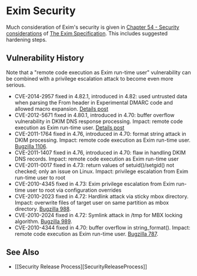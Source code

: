 Exim Security
=============

Much consideration of Exim's security is given in
[Chapter 54 - Security considerations](http://www.exim.org/exim-html-current/doc/html/spec_html/ch54.html)
of [The Exim Specification](http://www.exim.org/exim-html-current/doc/html/spec_html/index.html).
 This includes suggested hardening steps.

Vulnerability History
---------------------

Note that a "remote code execution as Exim run-time user" vulnerability
can be combined with a privilege escalation attack to become even more
serious.

-   CVE-2014-2957 fixed in 4.82.1, introduced in 4.82: used untrusted
    data when parsing the From header in Experimental DMARC code and
    allowed macro expansion.
    [Details post](https://lists.exim.org/lurker/message/20140528.122536.a31d60a4.en.html)
-   CVE-2012-5671 fixed in 4.80.1, introduced in 4.70: buffer overflow
    vulnerability in DKIM DNS response processing. Impact: remote code
    execution as Exim run-time user.
    [Details post](https://lists.exim.org/lurker/message/20121026.083548.4647373a.en.html)
-   CVE-2011-1764 fixed in 4.76, introduced in 4.70: format string
    attack in DKIM processing. Impact: remote code execution as Exim
    run-time user. [Bugzilla 1106](http://bugs.exim.org/1106).
-   CVE-2011-1407 fixed in 4.76, introduced in 4.70: flaw in handling
    DKIM DNS records. Impact: remote code execution as Exim run-time
    user
-   CVE-2011-0017 fixed in 4.73: return values of setuid()/setgid() not
    checked; only an issue on Linux. Impact: privilege escalation from
    Exim run-time user to root
-   CVE-2010-4345 fixed in 4.73: Exim privilege escalation from Exim
    run-time user to root via configuration overrides
-   CVE-2010-2023 fixed in 4.72: Hardlink attack via sticky mbox
    directory. Impact: overwrite files of target user on same partition
    as mbox directory. [Bugzilla 988](http://bugs.exim.org/988).
-   CVE-2010-2024 fixed in 4.72: Symlink attack in /tmp for MBX locking
    algorithm. [Bugzilla 989](http://bugs.exim.org/989).
-   CVE-2010-4344 fixed in 4.70: buffer overflow in string\_format().
    Impact: remote code execution as Exim run-time user. [Bugzilla
    787](http://bugs.exim.org/787).

See Also
--------

* [[Security Release Process][SecurityReleaseProcess]]
